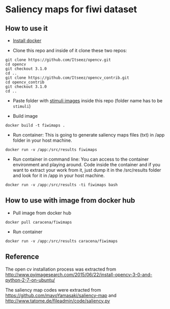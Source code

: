 # Saliency maps for fiwi dataset

## How to use it

- [Install docker](https://docs.docker.com/linux/)

- Clone this repo and inside of it clone these two repos: 
```
git clone https://github.com/Itseez/opencv.git
cd opencv
git checkout 3.1.0
cd ..
git clone https://github.com/Itseez/opencv_contrib.git
cd opencv_contrib
git checkout 3.1.0
cd ..
```

- Paste folder with [stimuli images](https://www.ece.nus.edu.sg/stfpage/eleqiz/webpage_saliency.html) inside this repo (folder name has to be `stimuli`)

- Build image
```
docker build -t fiwimaps .
```

- Run container: This is going to generate saliency maps files (txt) in /app folder in your host machine. 
```
docker run -v /app:/src/results fiwimaps 
```

- Run container in command line: You can access to the container environment and playing around. Code inside the container and if you want to extract your work from it, just dump it in the /src/results folder and look for it in /app in your host machine.
```
docker run -v /app:/src/results -ti fiwimaps bash
```

## How to use with image from docker hub

- Pull image from docker hub
```
docker pull caracena/fiwimaps
```

- Run container
```
docker run -v /app:/src/results caracena/fiwimaps
```

## Reference 

The open cv installation process was extracted from http://www.pyimagesearch.com/2015/06/22/install-opencv-3-0-and-python-2-7-on-ubuntu/

The saliency map codes were extracted from https://github.com/mayoYamasaki/saliency-map and http://www.tatome.de/fileadmin/code/saliency.py
